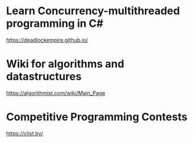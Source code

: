 # Learn Concurrency-multithreaded programming in C#
https://deadlockempire.github.io/
# Wiki for algorithms and datastructures
https://algorithmist.com/wiki/Main_Page
# Competitive Programming Contests
https://clist.by/
